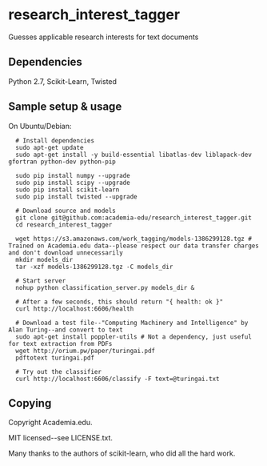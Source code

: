 research_interest_tagger
========================

Guesses applicable research interests for text documents

## Dependencies

Python 2.7, Scikit-Learn, Twisted

## Sample setup & usage

On Ubuntu/Debian:

```
  # Install dependencies
  sudo apt-get update
  sudo apt-get install -y build-essential libatlas-dev liblapack-dev gfortran python-dev python-pip

  sudo pip install numpy --upgrade
  sudo pip install scipy --upgrade
  sudo pip install scikit-learn
  sudo pip install twisted --upgrade

  # Download source and models
  git clone git@github.com:academia-edu/research_interest_tagger.git
  cd research_interest_tagger

  wget https://s3.amazonaws.com/work_tagging/models-1386299128.tgz # Trained on Academia.edu data--please respect our data transfer charges and don't download unnecessarily
  mkdir models_dir
  tar -xzf models-1386299128.tgz -C models_dir

  # Start server
  nohup python classification_server.py models_dir &

  # After a few seconds, this should return "{ health: ok }"
  curl http://localhost:6606/health

  # Download a test file--"Computing Machinery and Intelligence" by Alan Turing--and convert to text
  sudo apt-get install poppler-utils # Not a dependency, just useful for text extraction from PDFs
  wget http://orium.pw/paper/turingai.pdf
  pdftotext turingai.pdf

  # Try out the classifier
  curl http://localhost:6606/classify -F text=@turingai.txt
```

## Copying

Copyright Academia.edu.

MIT licensed--see LICENSE.txt.

Many thanks to the authors of scikit-learn, who did all the hard work.
